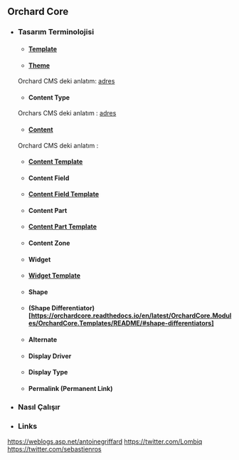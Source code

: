 ## Orchard Core 

- ### Tasarım Terminolojisi

  - #### [Template](https://orchardcore.readthedocs.io/en/latest/OrchardCore.Modules/OrchardCore.Templates/README/#available-templates)

  - #### [Theme](https://orchardcore.readthedocs.io/en/latest/OrchardCore.Modules/OrchardCore.Themes/README/)


  Orchard CMS deki anlatım: [adres](http://docs.orchardproject.net/en/latest/Documentation/How-Orchard-works/#themes)


  - #### Content Type

  Orchars CMS deki anlatım : [adres](http://docs.orchardproject.net/en/latest/Documentation/How-Orchard-works/#content-type-system)

  - #### [Content](https://orchardcore.readthedocs.io/en/latest/OrchardCore.Modules/OrchardCore.Contents/README/)

  Orchard CMS deki anlatım : 


  - #### [Content Template](https://orchardcore.readthedocs.io/en/latest/OrchardCore.Modules/OrchardCore.Templates/README/#content-templates)

  - #### Content Field


  - #### [Content Field Template](https://orchardcore.readthedocs.io/en/latest/OrchardCore.Modules/OrchardCore.Templates/README/#content-field-templates)

  - #### Content Part

  - #### [Content Part Template](https://orchardcore.readthedocs.io/en/latest/OrchardCore.Modules/OrchardCore.Templates/README/#content-part-templates)

  - #### Content Zone

  - #### Widget

  - #### [Widget Template](https://orchardcore.readthedocs.io/en/latest/OrchardCore.Modules/OrchardCore.Templates/README/#widget-templates)



  - #### Shape

  - #### (Shape Differentiator)[https://orchardcore.readthedocs.io/en/latest/OrchardCore.Modules/OrchardCore.Templates/README/#shape-differentiators]


  - #### Alternate

  - #### Display Driver

  - #### Display Type

  - #### Permalink (Permanent Link)






- ### Nasıl Çalışır

- ### Links

https://weblogs.asp.net/antoinegriffard
https://twitter.com/Lombiq
https://twitter.com/sebastienros


